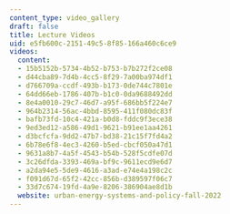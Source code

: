 ```yaml
---
content_type: video_gallery
draft: false
title: Lecture Videos
uid: e5fb600c-2151-49c5-8f85-166a460c6ce9
videos:
  content:
  - 15b5152b-5734-4b52-b753-b7b272f2ce08
  - d44cba89-7d4b-4cc5-8f29-7a00ba974df1
  - d766709a-ccdf-493b-b173-0de744c7801e
  - 64dd66eb-1786-407b-b1c0-0da9688492dd
  - 8e4a0010-29c7-46d7-a95f-686bb5f224e7
  - 964b2314-56ac-4bbd-8595-411f080dc83f
  - bafb73fd-10c4-421a-b0d8-fddc9f3ece38
  - 9ed3ed12-a586-49d1-9621-b91ee1aa4261
  - d3bcfcfa-9dd2-47b7-bd38-21c15f7fd4a2
  - 6b78e6f8-4ec3-4260-b5ed-cbcf050a47d1
  - 9631a8b7-4a5f-4543-b54b-528f5cdfe07d
  - 3c26dfda-3393-469a-bf9c-9611ecd9e6d7
  - a2da94e5-5de9-4616-a3ad-e74e4a198c2c
  - f091d67d-65f2-42cc-856b-d389597f06c7
  - 33d7c674-19fd-4a9e-8206-386904ae8d1b
  website: urban-energy-systems-and-policy-fall-2022
---
```


